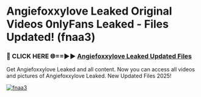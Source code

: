 # Angiefoxxylove Leaked Original Videos 0nlyFans Leaked - Files Updated! (fnaa3)

<h3>🔴 CLICK HERE 🌐==►► <a href="https://tinyurl.com/ehrbuxhb" rel="nofollow">Angiefoxxylove Leaked Updated Files</a></h3>

Get Angiefoxxylove Leaked and all content. Now you can access all videos and pictures of Angiefoxxylove Leaked. New Updated Files 2025!

[![fnaa3](https://i.imgur.com/lVYEuWS.gif)](https://tinyurl.com/ehrbuxhb)
